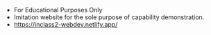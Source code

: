 - For Educational Purposes Only
- Imitation website for the sole purpose of capability demonstration. 
- https://inclass2-webdev.netlify.app/
